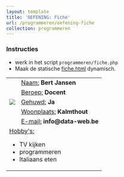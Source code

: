 ```yaml
---
layout: template
title: 'OEFENING: Fiche'
url: /programmeren/oefening-fiche
collection: programmeren
---
```

<div class="highlight">
    <h3>Instructies</h3>
    <ul>
        <li>werk in het script <code>programmeren/fiche.php</code></li>
        <li>Maak de statische <a target="_blank" href="fiche.html">fiche.html</a> dynamisch.</li>
    </ul>
</div>

<div class="shadow result">
    <table cellpadding="10">
    <tr>
        <td rowspan="5"><img src="https://monstar-lab.com/global/wp-content/uploads/sites/11/2019/04/male-placeholder-image-300x300.jpeg" /></td>
        <td><u>Naam:</u> <strong>Bert Jansen</strong></td>
    </tr>
    <tr>
        <td><u>Beroep:</u> <strong>Docent</strong></td>
    </tr>
    <tr>
        <td><u>Gehuwd:</u> <strong>Ja</strong></td>
    </tr>
    <tr>
        <td><u>Woonplaats:</u> <strong>Kalmthout</strong></td>
    </tr>
    <tr>
        <td><u>E-mail:</u> <strong>info@data-web.be</strong></td>
    </tr>
    <tr>
    <td colspan="2"><u>Hobby's:</u>
        <ul>
            <li>TV kijken</li>
            <li>programmeren</li>
            <li>Italiaans eten</li>
        </ul>
    </td>
    </tr>
    </table>
</div>